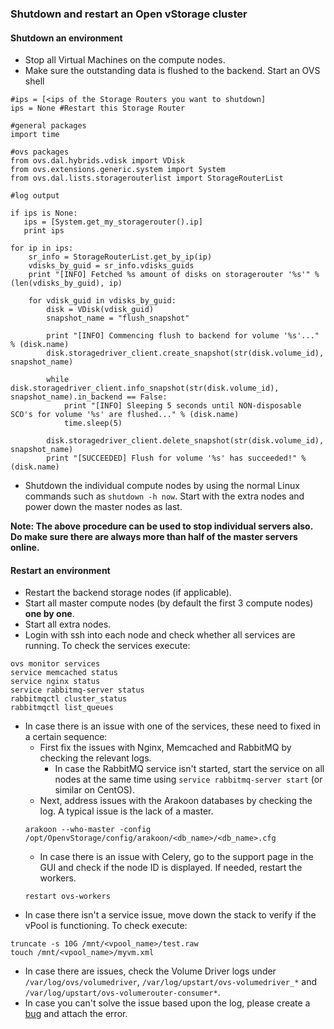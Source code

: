 ### Shutdown and restart an Open vStorage cluster

#### Shutdown an environment
* Stop all Virtual Machines on the compute nodes.
* Make sure the outstanding data is flushed to the backend. Start an OVS shell

```
#ips = [<ips of the Storage Routers you want to shutdown]
ips = None #Restart this Storage Router

#general packages
import time

#ovs packages
from ovs.dal.hybrids.vdisk import VDisk
from ovs.extensions.generic.system import System
from ovs.dal.lists.storagerouterlist import StorageRouterList

#log output

if ips is None:
   ips = [System.get_my_storagerouter().ip]
   print ips

for ip in ips:
	sr_info = StorageRouterList.get_by_ip(ip)
    vdisks_by_guid = sr_info.vdisks_guids
	print "[INFO] Fetched %s amount of disks on storagerouter '%s'" % (len(vdisks_by_guid), ip)

	for vdisk_guid in vdisks_by_guid:
		disk = VDisk(vdisk_guid)
		snapshot_name = "flush_snapshot"

		print "[INFO] Commencing flush to backend for volume '%s'..." % (disk.name)
		disk.storagedriver_client.create_snapshot(str(disk.volume_id), snapshot_name)

		while disk.storagedriver_client.info_snapshot(str(disk.volume_id), snapshot_name).in_backend == False:
            print "[INFO] Sleeping 5 seconds until NON-disposable SCO's for volume '%s' are flushed..." % (disk.name)
			time.sleep(5)

		disk.storagedriver_client.delete_snapshot(str(disk.volume_id), snapshot_name)
		print "[SUCCEEDED] Flush for volume '%s' has succeeded!" % (disk.name)
```

* Shutdown the individual compute nodes by using the normal Linux commands such as `shutdown -h now`. Start with the extra nodes and power down the master nodes as last.

**Note: The above procedure can be used to stop individual servers also.  Do make sure there are always more than half of the master servers online.**



#### Restart an environment
* Restart the backend storage nodes (if applicable).
* Start all master compute nodes (by default the first 3 compute nodes) **one by one**.
* Start all extra nodes.
* Login with ssh into each node and check whether all services are running. To check the services execute:
```
ovs monitor services
service memcached status
service nginx status
service rabbitmq-server status
rabbitmqctl cluster_status
rabbitmqctl list_queues
```
* In case there is an issue with one of the services, these need to fixed in a certain sequence:
    * First fix the issues with Nginx, Memcached and RabbitMQ by checking the relevant logs.
        * In case the RabbitMQ service isn't started, start the service on all nodes at the same time using `service rabbitmq-server start` (or similar on CentOS).
    * Next, address issues with the Arakoon databases by checking the log. A typical issue is the lack of a master.
    ```
    arakoon --who-master -config /opt/OpenvStorage/config/arakoon/<db_name>/<db_name>.cfg
    ```
    * In case there is an issue with Celery, go to the support page in the GUI and check if the node ID is displayed. If needed, restart the workers.
    ```
    restart ovs-workers
    ```
* In case there isn't a service issue, move down the stack to verify if the vPool is functioning. To check execute:
```
truncate -s 10G /mnt/<vpool_name>/test.raw
touch /mnt/<vpool_name>/myvm.xml
```
* In case there are issues, check the Volume Driver logs under `/var/log/ovs/volumedriver`, `/var/log/upstart/ovs-volumedriver_*` and `/var/log/upstart/ovs-volumerouter-consumer*`.
* In case you can't solve the issue based upon the log, please create a [bug](https://github.com/openvstorage/openvstorage/issues) and attach the error.